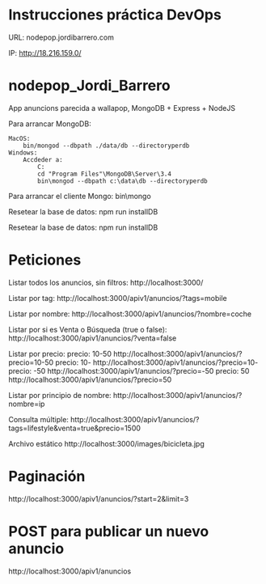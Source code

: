 # Instrucciones práctica DevOps

URL: nodepop.jordibarrero.com

IP: http://18.216.159.0/














# nodepop_Jordi_Barrero
App anuncions parecida a wallapop, MongoDB + Express + NodeJS


Para arrancar MongoDB:

    MacOS:
        bin/mongod --dbpath ./data/db --directoryperdb
    Windows:
        Accdeder a:
            C:
            cd "Program Files"\MongoDB\Server\3.4
            bin\mongod --dbpath c:\data\db --directoryperdb


Para arrancar el cliente Mongo:
    bin\mongo


Resetear la base de datos:
    npm run installDB


Resetear la base de datos:
npm run installDB





# Peticiones

Listar todos los anuncios, sin filtros:
    http://localhost:3000/

Listar por tag:
    http://localhost:3000/apiv1/anuncios/?tags=mobile

Listar por nombre:
    http://localhost:3000/apiv1/anuncios/?nombre=coche

Listar por si es Venta o Búsqueda (true o false):
    http://localhost:3000/apiv1/anuncios/?venta=false

Listar por precio:
    precio: 10-50
        http://localhost:3000/apiv1/anuncios/?precio=10-50
    precio: 10-
        http://localhost:3000/apiv1/anuncios/?precio=10-
    precio: -50
        http://localhost:3000/apiv1/anuncios/?precio=-50
    precio: 50
        http://localhost:3000/apiv1/anuncios/?precio=50

Listar por principio de nombre:
    http://localhost:3000/apiv1/anuncios/?nombre=ip

Consulta múltiple:
http://localhost:3000/apiv1/anuncios/?tags=lifestyle&venta=true&precio=1500

Archivo estático
http://localhost:3000/images/bicicleta.jpg

# Paginación
http://localhost:3000/apiv1/anuncios/?start=2&limit=3


# POST para publicar un nuevo anuncio
http://localhost:3000/apiv1/anuncios


